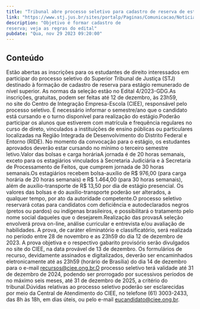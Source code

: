 ```yaml
---
title: "Tribunal abre processo seletivo para cadastro de reserva de estagiários do curso de direito"
link: "https://www.stj.jus.br/sites/portalp/Paginas/Comunicacao/Noticias/2023/29112023-Tribunal-abre-processo-seletivo-para-cadastro-de-reserva-de-estagiarios-do-curso-de-direito.aspx"
description: "Objetivo é formar cadastro de
reserva; veja as regras do edital"
pubdate: "Qua, nov 29 2023 09:20:00"
---
```


## Conteúdo

Estão abertas as inscrições para os estudantes de direito interessados em participar do processo seletivo do Superior Tribunal de Justiça (STJ) destinado à formação de cadastro de reserva para estágio remunerado de nível superior. As normas da seleção estão no Edital 4/2023-GDG.As inscrições, gratuitas, podem ser feitas até 12 de dezembro, às 23h59, no site do Centro de Integração Empresa-Escola (CIEE), responsável pelo processo seletivo. É necessário informar o semestre/ano que o candidato está cursando e o turno disponível para realização do estágio.Poderão participar os alunos que estiverem com matrícula e frequência regulares no curso de direto, vinculados a instituições de ensino públicas ou particulares localizadas na Região Integrada de Desenvolvimento do Distrito Federal e Entorno (RIDE). No momento da convocação para o estágio, os estudantes aprovados deverão estar cursando no mínimo o terceiro semestre letivo.Valor das bolsas e carga horáriaA jornada é de 20 horas semanais, exceto para os estagiários vinculados à Secretaria Judiciária e à Secretaria de Processamento de Feitos, que cumprem jornada de 30 horas semanais.Os estagiários recebem bolsa-auxílio de R$ 976,00 (para carga horária de 20 horas semanais) e R$ 1.464,00 (para 30 horas semanais), além de auxílio-transporte de R$ 13,50 por dia de estágio presencial. Os valores das bolsas e do auxílio-transporte poderão ser alterados, a qualquer tempo, por ato da autoridade competente.O processo seletivo reservará cotas para candidatos com deficiência e autodeclarados negros (pretos ou pardos) ou indígenas brasileiros, e possibilitará o tratamento pelo nome social daqueles que o desejarem.Realização das provasA seleção envolverá prova on-line, análise curricular e entrevista e/ou avaliação de habilidades. A prova, de caráter eliminatório e classificatório, será realizada no período entre 28 de novembro e as 23h59 do dia 12 de dezembro de 2023. A prova objetiva e o respectivo gabarito provisório serão divulgados no site do CIEE, na data provável de 13 de dezembro. Os formulários de recurso, devidamente assinados e digitalizados, deverão ser encaminhados eletronicamente até as 23h59 (horário de Brasília) do dia 14 de dezembro para o e-mail recursos@ciee.ong.br.O processo seletivo terá validade até 31 de dezembro de 2024, podendo ser prorrogado por sucessivos períodos de no máximo seis meses, até 31 de dezembro de 2025, a critério do tribunal.Dúvidas relativas ao processo seletivo poderão ser esclarecidas por meio da Central de Atendimento do CIEE, no telefone (61) 3003-2433, das 8h às 18h, em dias úteis, ou pelo e-mail eucandidato@ciee.ong.br.
